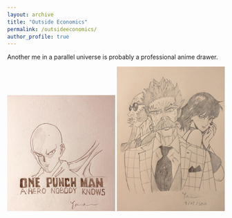 ```yaml
---
layout: archive
title: "Outside Economics"
permalink: /outsideeconomics/
author_profile: true
---
```


Another me in a parallel universe is probably a professional anime drawer.

<img src="../images/onepunch.jpg" width="250"> 

<img src="../images/superhero.jpg" width="250">
